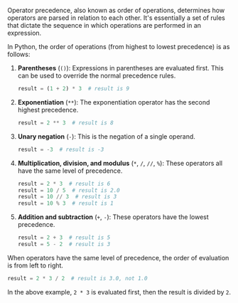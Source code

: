 Operator precedence, also known as order of operations, determines how operators are parsed in relation to each other. It's essentially a set of rules that dictate the sequence in which operations are performed in an expression.

In Python, the order of operations (from highest to lowest precedence) is as follows:

1. **Parentheses** (`()`): Expressions in parentheses are evaluated first. This can be used to override the normal precedence rules.

   ```python
   result = (1 + 2) * 3  # result is 9
   ```

2. **Exponentiation** (`**`): The exponentiation operator has the second highest precedence.

   ```python
   result = 2 ** 3  # result is 8
   ```

3. **Unary negation** (`-`): This is the negation of a single operand.

   ```python
   result = -3  # result is -3
   ```

4. **Multiplication, division, and modulus** (`*`, `/`, `//`, `%`): These operators all have the same level of precedence.

   ```python
   result = 2 * 3  # result is 6
   result = 10 / 5  # result is 2.0
   result = 10 // 3  # result is 3
   result = 10 % 3  # result is 1
   ```

5. **Addition and subtraction** (`+`, `-`): These operators have the lowest precedence.

   ```python
   result = 2 + 3  # result is 5
   result = 5 - 2  # result is 3
   ```

When operators have the same level of precedence, the order of evaluation is from left to right.

```python
result = 2 * 3 / 2  # result is 3.0, not 1.0
```

In the above example, `2 * 3` is evaluated first, then the result is divided by `2`.